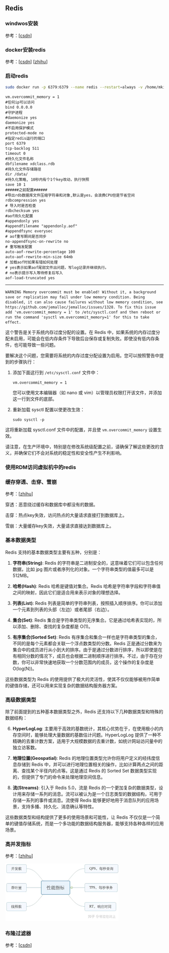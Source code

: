 ## Redis

### windwos安装

参考：[[csdn](https://blog.csdn.net/weixin_44893902/article/details/123087435)]

### docker安装redis

参考：[[csdn](https://blog.csdn.net/bhegi_seg/article/details/124451468)] [[zhihu](https://zhuanlan.zhihu.com/p/679089642)]

### 启动redis

```bash
sudo docker run -p 6379:6379 --name redis --restart=always -v /home/mkid/software/redis/data:/data -v /home/mkid/software/redis/redis2.conf:/etc/redis/redis.conf -d redis redis-server /etc/redis/redis.conf
```

```properties
vm.overcommit_memory = 1
#任何ip可以访问
bind 0.0.0.0
#守护进程
#daemonize yes
daemonize yes
#不启用保护模式
protected-mode no
#指定redis运行的端口
port 6379
tcp-backlog 511
timeout 0
#持久化⽂件名称
dbfilename xdclass.rdb
#持久化⽂件存储路径
dir /data/
#持久化策略, 10秒内有个1个key改动，执⾏快照
save 10 1
######之前配置######
#导出rdb数据库⽂件压缩字符串和对象,默认是yes，会浪费CPU但是节省空间
rdbcompression yes
# 导⼊时是否检查
rdbchecksum yes
#aof持久化配置
#appendonly yes
#appendfilename "appendonly.aof"
#appendfsync everysec
# aof重写期间是否同步
no-appendfsync-on-rewrite no
# 重写触发配置
auto-aof-rewrite-percentage 100
auto-aof-rewrite-min-size 64mb
# 加载aof时如果有错如何处理
# yes表示如果aof尾部⽂件出问题，写log记录并继续执⾏。
# no表示提示写⼊等待修复后写⼊
aof-load-truncated yes
```

---

```
WARNING Memory overcommit must be enabled! Without it, a background save or replication may fail under low memory condition. Being disabled, it can also cause failures without low memory condition, see https://github.com/jemalloc/jemalloc/issues/1328. To fix this issue add 'vm.overcommit_memory = 1' to /etc/sysctl.conf and then reboot or run the command 'sysctl vm.overcommit_memory=1' for this to take effect.

```

这个警告是关于系统内存过度分配的设置。在 Redis 中，如果系统的内存过度分配未启用，可能会在低内存条件下导致后台保存或复制失败。即使没有低内存条件，也可能导致一些问题。

要解决这个问题，您需要将系统的内存过度分配设置为启用。您可以按照警告中提到的步骤执行：

1. 添加下面这行到 `/etc/sysctl.conf` 文件中：
   
   ```
   vm.overcommit_memory = 1
   ```

   您可以使用文本编辑器（如 nano 或 vim）以管理员权限打开该文件，并添加这一行到文件的底部。

2. 重新加载 sysctl 配置以使更改生效：
   
   ```
   sudo sysctl -p
   ```

这将重新加载 sysctl.conf 文件中的配置，并且使 `vm.overcommit_memory` 设置生效。

请注意，在生产环境中，特别是在修改系统级配置之前，请确保了解这些更改的含义，并确保它们不会对系统的稳定性和安全性产生不利影响。

### 使用RDM访问虚拟机中的redis

### 缓存穿透、击穿、雪崩

参考：[[zhihu](https://zhuanlan.zhihu.com/p/346651831)]

穿透：恶意绕过缓存和数据库中都没有的数据。

击穿：热点key失效，访问热点的大量请求直接打到数据库上。

雪崩：大量缓存key失效，大量请求直接达到数据库上。

### 基本数据类型

Redis 支持的基本数据类型主要有五种，分别是：

1. **字符串(String)**: Redis 的字符串是二进制安全的，这意味着它们可以包含任何数据，比如 jpg 图片或者序列化的对象。一个字符串类型的值最多可以是 512MB。

2. **哈希(Hash)**: Redis 哈希是键值对集合。Redis 哈希是字符串字段和字符串值之间的映射，因此它们是适合用来表示对象的理想选择。

3. **列表(List)**: Redis 列表是简单的字符串列表，按照插入顺序排序。你可以添加一个元素到列表的头部（左边）或者尾部（右边）。

4. **集合(Set)**: Redis 集合是字符串类型的无序集合。它是通过哈希表实现的，所以添加、删除、查找的复杂度都是 O(1)。

5. **有序集合(Sorted Set)**: Redis 有序集合和集合一样也是字符串类型的集合，不同的是每个元素都会关联一个浮点数类型的分数。Redis 正是通过分数来为集合中的成员进行从小到大的排序。由于是通过分数进行排序，所以即使是在有相同分数的情况下，成员也会根据二进制顺序进行排序。不过，由于存在分数，你可以非常快速地获取一个分数范围内的成员，这个操作的复杂度是 O(log(N))。

这些数据类型为 Redis 的使用提供了极大的灵活性，使其不仅仅能够被用作简单的键值存储，还可以用来实现复杂的数据结构服务器方案。

### 高级数据类型

除了前面提到的五种基本数据类型之外，Redis 还支持以下几种数据类型和特殊的数据结构：

6. **HyperLogLog**: 主要用于高效的基数统计，其核心优势在于，在使用极小的内存空间时，能够处理大量数据的基数估计问题。HyperLogLog 提供了一种不精确的去重计数方案，适用于大规模数据的去重计数，如统计网站访问量中的独立访客数。

7. **地理位置(Geospatial)**: Redis 的地理位置类型允许你将用户定义的经纬度信息存储到 Redis 中，并可以进行地理位置相关的操作，比如计算两点之间的距离、查找某个半径内的点等。这是通过 Redis 的 Sorted Set 数据类型实现的，但提供了专门的命令来处理地理空间信息。

8. **流(Streams)**: 引入于 Redis 5.0，流是 Redis 的一个更加复杂的数据类型，设计用来存储一系列的消息。流可以被认为是一个日志类型的数据结构，可用于存储一系列的事件或消息。流使得 Redis 能够更好地用于消息队列的应用场景，支持多播、持久化、消息确认等特性。

这些数据类型和结构提供了更多的使用场景和可能性，让 Redis 不仅仅是一个简单的键值存储系统，而是一个多功能的数据结构服务器，能够支持各种各样的应用场景。

### 高并发指标

参考：[[zhihu](https://zhuanlan.zhihu.com/p/337708438)]

<img src="./pic/v2-fcfde708b6932cc0bd65a64cd528748a_720w.webp" alt="img" style="zoom:50%;" />

### 布隆过滤器

参考：[[csdn](https://blog.csdn.net/qq_41125219/article/details/119982158)]

